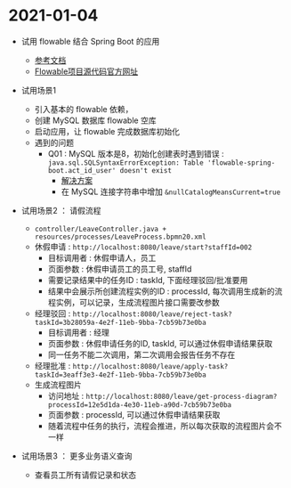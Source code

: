 # 2021-01-04

- 试用 flowable 结合 Spring Boot 的应用
    - [参考文档](https://www.cnblogs.com/chengxy-nds/p/13576330.html)
    - [Flowable项目源代码官方网址](https://github.com/flowable/flowable-engine)
    
- 试用场景1
    - 引入基本的 flowable 依赖，
    - 创建 MySQL 数据库 flowable 空库
    - 启动应用，让 flowable 完成数据库初始化
    - 遇到的问题
        - Q01 : MySQL 版本是8，初始化创建表时遇到错误 :  
        `java.sql.SQLSyntaxErrorException: Table 'flowable-spring-boot.act_id_user' doesn't exist`
            - [解决方案](https://blog.csdn.net/qq_41720208/article/details/102172112)
            - 在 MySQL 连接字符串中增加 `&nullCatalogMeansCurrent=true`

- 试用场景2 ： 请假流程
    - `controller/LeaveController.java + resources/processes/LeaveProcess.bpmn20.xml`            
    - 休假申请 : `http://localhost:8080/leave/start?staffId=002`
        - 目标调用者 :    休假申请人，员工
        - 页面参数 : 休假申请员工的员工号, staffId 
        - 需要记录结果中的任务ID : taskId, 下面经理驳回/批准要用
        - 结果中会展示所创建流程实例的ID : processId, 每次调用生成新的流程实例，可以记录，生成流程图片接口需要改参数
    - 经理驳回 : `http://localhost:8080/leave/reject-task?taskId=3b28059a-4e2f-11eb-9bba-7cb59b73e0ba`
        - 目标调用者 : 经理
        - 页面参数 : 休假申请任务的ID, taskId, 可以通过休假申请结果获取
        - 同一任务不能二次调用，第二次调用会报告任务不存在        
    - 经理批准 : `http://localhost:8080/leave/apply-task?taskId=3eaff3e3-4e2f-11eb-9bba-7cb59b73e0ba`
    - 生成流程图片
        - 访问地址 : `http://localhost:8080/leave/get-process-diagram?processId=12e5d1da-4e30-11eb-a90d-7cb59b73e0ba`
        - 页面参数 : processId, 可以通过休假申请结果获取
        - 随着流程中任务的执行，流程会推进，所以每次获取的流程图片会不一样

- 试用场景3 ： 更多业务语义查询
    - 查看员工所有请假记录和状态        